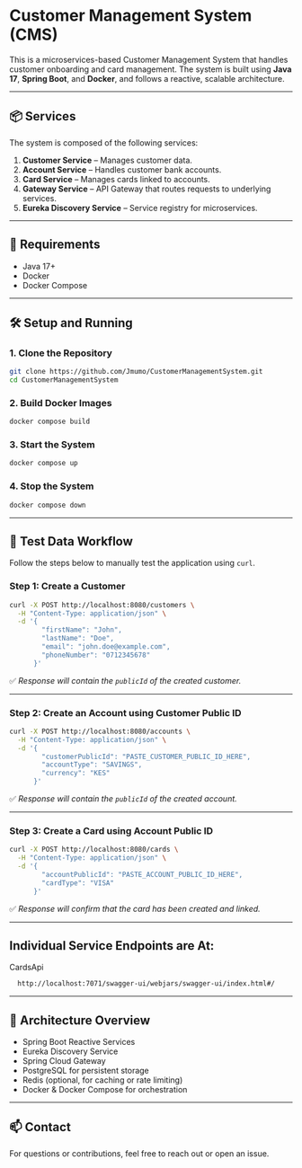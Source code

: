 # Customer Management System (CMS)

This is a microservices-based Customer Management System that handles customer onboarding and card management. The system is built using **Java 17**, **Spring Boot**, and **Docker**, and follows a reactive, scalable architecture.

---

## 📦 Services

The system is composed of the following services:

1. **Customer Service** – Manages customer data.
2. **Account Service** – Handles customer bank accounts.
3. **Card Service** – Manages cards linked to accounts.
4. **Gateway Service** – API Gateway that routes requests to underlying services.
5. **Eureka Discovery Service** – Service registry for microservices.

---

## 🚀 Requirements

- Java 17+
- Docker
- Docker Compose

---

## 🛠️ Setup and Running

### 1. Clone the Repository

```bash
git clone https://github.com/Jmumo/CustomerManagementSystem.git
cd CustomerManagementSystem
```

### 2. Build Docker Images

```bash
docker compose build
```

### 3. Start the System

```bash
docker compose up
```

### 4. Stop the System

```bash
docker compose down
```

---

## 🧪 Test Data Workflow

Follow the steps below to manually test the application using `curl`.

### Step 1: Create a Customer

```bash
curl -X POST http://localhost:8080/customers \
  -H "Content-Type: application/json" \
  -d '{
        "firstName": "John",
        "lastName": "Doe",
        "email": "john.doe@example.com",
        "phoneNumber": "0712345678"
      }'
```

✅ *Response will contain the `publicId` of the created customer.*

---

### Step 2: Create an Account using Customer Public ID

```bash
curl -X POST http://localhost:8080/accounts \
  -H "Content-Type: application/json" \
  -d '{
        "customerPublicId": "PASTE_CUSTOMER_PUBLIC_ID_HERE",
        "accountType": "SAVINGS",
        "currency": "KES"
      }'
```

✅ *Response will contain the `publicId` of the created account.*

---

### Step 3: Create a Card using Account Public ID

```bash
curl -X POST http://localhost:8080/cards \
  -H "Content-Type: application/json" \
  -d '{
        "accountPublicId": "PASTE_ACCOUNT_PUBLIC_ID_HERE",
        "cardType": "VISA"
      }'
```

✅ *Response will confirm that the card has been created and linked.*

---



## Individual Service Endpoints are At:

CardsApi

```bash
  http://localhost:7071/swagger-ui/webjars/swagger-ui/index.html#/
```


---

## 🧩 Architecture Overview

- Spring Boot Reactive Services
- Eureka Discovery Service
- Spring Cloud Gateway
- PostgreSQL for persistent storage
- Redis (optional, for caching or rate limiting)
- Docker & Docker Compose for orchestration

---

## 📫 Contact

For questions or contributions, feel free to reach out or open an issue.
